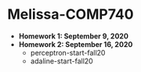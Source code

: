 # Melissa-COMP740

* **Homework 1: September 9, 2020**
* **Homework 2: September 16, 2020**
    * perceptron-start-fall20
    * adaline-start-fall20
